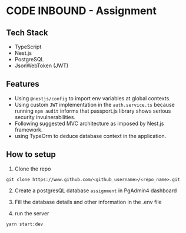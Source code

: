 # CODE INBOUND - Assignment

## Tech Stack

- TypeScript
- Nest.js
- PostgreSQL
- JsonWebToken (JWT)

## Features

- Using `@nestjs/config` to import env variables at global contexts.
- Using custom `JWT` implementation in the `auth.service.ts` because running `npm audit` informs that passport.js library shows serious security invulnerabilities.
- Following suggested MVC architecture as imposed by Nest.js framework.
- using TypeOrm to deduce database context in the application.

## How to setup

1. Clone the repo

```
git clone https://www.github.com/<github_username>/<repo_name>.git
```

2. Create a postgresQL database `assignment` in PgAdmin4 dashboard

3. Fill the database details and other information in the .env file

4. run the server

```
yarn start:dev
```
